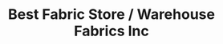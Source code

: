 ---
title: "Best Fabric Store / Warehouse Fabrics Inc"
url: /winfield/best-fabric-store-warehouse-fabrics-inc/
shop: Textil
---